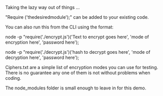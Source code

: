 Taking the lazy way out of things ...

"Require ('thedesiredmodule');" can be added to your existing code.

You can also run this from the CLI using the format:

node -p "require('./encrypt.js')('Text to encrypt goes here', 'mode of encryption here', 'password here');

node -p "require('./decrypt.js')('hash to decrypt goes here', 'mode of decryption here', 'password here');

Ciphers.txt are a simple list of encryption modes you can use for testing.  There is no guarantee any one of them is not without problems when coding.

The node_modules folder is small enough to leave in for this demo.